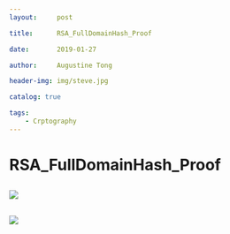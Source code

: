 ```yaml
---
layout:     post

title:      RSA_FullDomainHash_Proof

date:       2019-01-27

author:     Augustine Tong

header-img: img/steve.jpg

catalog: true

tags:
    - Crptography
---
```


# RSA_FullDomainHash_Proof


## 
![ ](/img/crpto/.png)

##
![ ](/img/crpto/.png)

